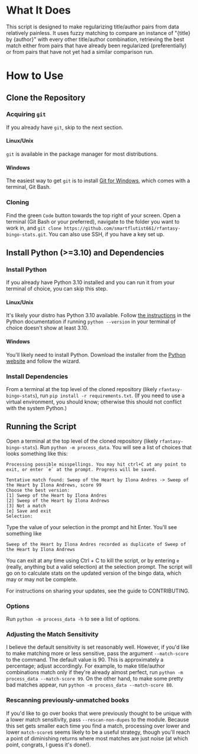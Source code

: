 # What It Does

This script is designed to make regularizing title/author pairs from data relatively painless. It uses fuzzy matching to compare an instance of "{title} by {author}" with every other title/author combination, retrieving the best match either from pairs that have already been regularized (preferentially) or from pairs that have not yet had a similar comparison run.

# How to Use

## Clone the Repository

### Acquiring `git`

If you already have `git`, skip to the next section.

#### Linux/Unix

`git` is available in the package manager for most distributions.

#### Windows

The easiest way to get `git` is to install [Git for Windows](https://gitforwindows.org/), which comes with a terminal, Git Bash.

### Cloning

Find the green `Code` button towards the top right of your screen. Open a terminal (Git Bash or your preferred), navigate to the folder you want to work in, and `git clone https://github.com/smartflutist661/rfantasy-bingo-stats.git`. You can also use SSH, if you have a key set up.

## Install Python (>=3.10) and Dependencies

### Install Python

If you already have Python 3.10 installed and you can run it from your terminal of choice, you can skip this step.

#### Linux/Unix

It's likely your distro has Python 3.10 available. Follow [the instructions](https://docs.python.org/3/using/unix.html) in the Python documentation if running `python --version` in your terminal of choice doesn't show at least 3.10.

#### Windows

You'll likely need to install Python. Download the installer from the [Python website](https://www.python.org/downloads/) and follow the wizard.

### Install Dependencies

From a terminal at the top level of the cloned repository (likely `rfantasy-bingo-stats`), run `pip install -r requirements.txt`. (If you need to use a virtual environment, you should know; otherwise this should not conflict with the system Python.)

## Running the Script

Open a terminal at the top level of the cloned repository (likely `rfantasy-bingo-stats`). Run `python -m process_data`. You will see a list of choices that looks something like this:

```
Processing possible misspellings. You may hit ctrl+C at any point to exit, or enter `e` at the prompt. Progress will be saved.

Tentative match found: Sweep of the Heart by Ilona Andres -> Sweep of the Heart by Ilona Andrews, score 99
Choose the best version:
[1] Sweep of the Heart by Ilona Andres
[2] Sweep of the Heart by Ilona Andrews
[3] Not a match
[e] Save and exit
Selection: 
```

Type the value of your selection in the prompt and hit Enter. You'll see something like

```
Sweep of the Heart by Ilona Andres recorded as duplicate of Sweep of the Heart by Ilona Andrews
```

You can exit at any time using Ctrl + C to kill the script, or by entering `e` (really, anything but a valid selection) at the selection prompt. The script will go on to calculate stats on the updated version of the bingo data, which may or may not be complete.

For instructions on sharing your updates, see the guide to CONTRIBUTING.

### Options

Run `python -m process_data -h` to see a list of options.

### Adjusting the Match Sensitivity

I believe the default sensitivity is set reasonably well. However, if you'd like to make matching more or less sensitive, pass the argument `--match-score` to the command. The default value is 90. This is approximately a percentage; adjust accordingly. For example, to make title/author combinations match only if they're already almost perfect, run `python -m process_data --match-score 99`. On the other hand, to make some pretty bad matches appear, run `python -m process_data --match-score 80`.

### Rescanning previously-unmatched books

If you'd like to go over books that were previously thought to be unique with a lower match sensitivity, pass `--rescan-non-dupes` to the module. Because this set gets smaller each time you find a match, processing over lower and lower `match-score`s seems likely to be a useful strategy, though you'll reach a point of diminishing returns where most matches are just noise (at which point, congrats, I guess it's done!).
